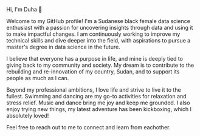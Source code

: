 Hi, I'm Duha 👋

Welcome to my GitHub profile! I'm a Sudanese black female data science enthusiast
with a passion for uncovering insights through data and using it to make
impactful changes. I am continuously working to improve my technical skills
and dive deeper into the field, with aspirations to pursue a master's degree
in data science in the future.

I believe that everyone has a purpose in life, and mine is deeply tied to
giving back to my community and society. My dream is to contribute to the
rebuilding and re-innovation of my country, Sudan, and to support
its people as much as I can.

Beyond my professional ambitions, I love life and strive to live it to the fullest.
Swimming and dancing are my go-to activities for relaxation and stress relief.
Music and dance bring me joy and keep me grounded. I also enjoy trying new things,
my latest adventure has been kickboxing, which I absolutely loved!

Feel free to reach out to me to connect and learn from eachother.
